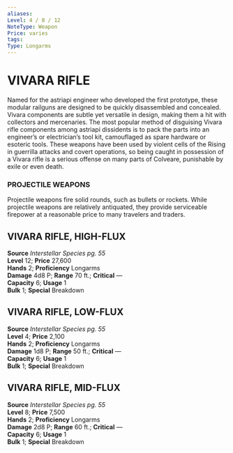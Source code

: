 ```yaml
---
aliases: 
Level: 4 / 8 / 12
NoteType: Weapon
Price: varies
tags: 
Type: Longarms
---
```

# VIVARA RIFLE

Named for the astriapi engineer who developed the first prototype, these modular railguns are designed to be quickly disassembled and concealed. Vivara components are subtle yet versatile in design, making them a hit with collectors and mercenaries. The most popular method of disguising Vivara rifle components among astriapi dissidents is to pack the parts into an engineer’s or electrician’s tool kit, camouflaged as spare hardware or esoteric tools. These weapons have been used by violent cells of the Rising in guerrilla attacks and covert operations, so being caught in possession of a Vivara rifle is a serious offense on many parts of Colveare, punishable by exile or even death.

### PROJECTILE WEAPONS

Projectile weapons fire solid rounds, such as bullets or rockets. While projectile weapons are relatively antiquated, they provide serviceable firepower at a reasonable price to many travelers and traders.  

## VIVARA RIFLE, HIGH-FLUX

**Source** _Interstellar Species pg. 55_  
**Level** 12; **Price** 27,600  
**Hands** 2; **Proficiency** Longarms  
**Damage** 4d8 P; **Range** 70 ft.; **Critical** —  
**Capacity** 6; **Usage** 1  
**Bulk** 1; **Special** Breakdown

##  VIVARA RIFLE, LOW-FLUX

**Source** _Interstellar Species pg. 55_  
**Level** 4; **Price** 2,100  
**Hands** 2; **Proficiency** Longarms  
**Damage** 1d8 P; **Range** 50 ft.; **Critical** —  
**Capacity** 6; **Usage** 1  
**Bulk** 1; **Special** Breakdown

##  VIVARA RIFLE, MID-FLUX

**Source** _Interstellar Species pg. 55_  
**Level** 8; **Price** 7,500  
**Hands** 2; **Proficiency** Longarms  
**Damage** 2d8 P; **Range** 60 ft.; **Critical** —  
**Capacity** 6; **Usage** 1  
**Bulk** 1; **Special** Breakdown
